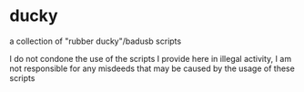 # ducky
a collection of "rubber ducky"/badusb scripts

I do not condone the use of the scripts I provide here in illegal activity, I am not responsible for any misdeeds that may be caused by the usage of these scripts
